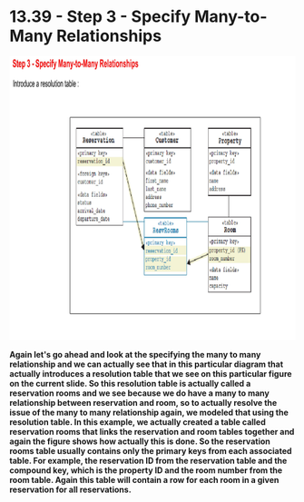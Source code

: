 # 13.39 - Step 3 - Specify Many-to-Many Relationships

<img src="/images/13_39_01.jpg" width="800" height="500">

**Again let's go ahead and look at the specifying the many to many relationship and we can actually see that in this particular diagram that actually introduces a resolution table that we see on this particular figure on the current slide. So this resolution table is actually called a reservation rooms and we see because we do have a many to many relationship between reservation and room, so to actually resolve the issue of the many to many relationship again, we modeled that using the resolution table. In this example, we actually created a table called reservation rooms that links the reservation and room tables together and again the figure shows how actually this is done. So the reservation rooms table usually contains only the primary keys from each associated table. For example, the reservation ID from the reservation table and the compound key, which is the property ID and the room number from the room table. Again this table will contain a row for each room in a given reservation for all reservations.**